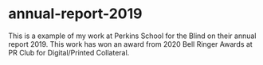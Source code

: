 # annual-report-2019

<p>This is a example of my work at Perkins School for the Blind on their annual report 2019. This work has won an award from 2020 Bell Ringer Awards at PR Club for Digital/Printed Collateral.

